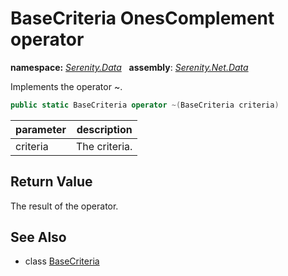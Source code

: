 # BaseCriteria OnesComplement operator
**namespace:** *[Serenity.Data](../../README.md#serenity.data-namespace)*   **assembly**: *[Serenity.Net.Data](../../README.md)*

Implements the operator ~.

```csharp
public static BaseCriteria operator ~(BaseCriteria criteria)
```

| parameter | description |
| --- | --- |
| criteria | The criteria. |

## Return Value

The result of the operator.

## See Also

* class [BaseCriteria](../BaseCriteria.md)